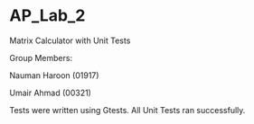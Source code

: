 # AP_Lab_2
Matrix Calculator with Unit Tests

Group Members:

Nauman Haroon (01917)

Umair Ahmad (00321)

Tests were written using Gtests.
All Unit Tests ran successfully. 
